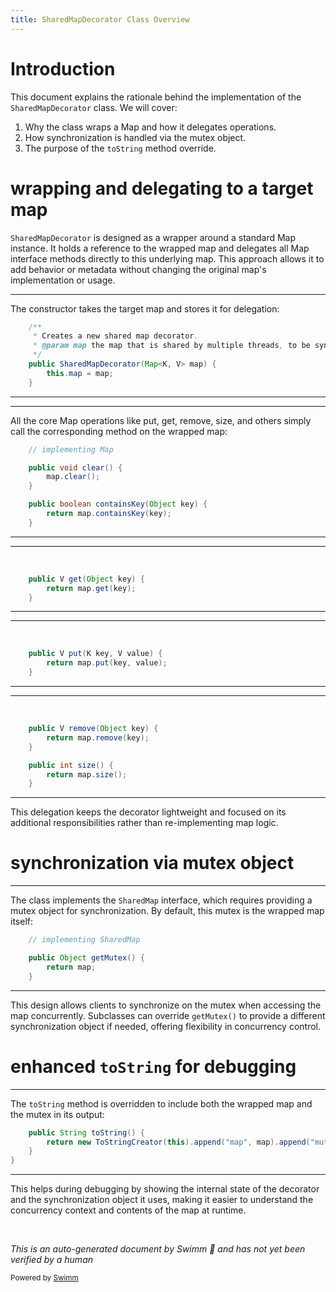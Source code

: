 ```yaml
---
title: SharedMapDecorator Class Overview
---
```

# Introduction

This document explains the rationale behind the implementation of the <SwmToken path="spring-binding/src/main/java/org/springframework/binding/collection/SharedMapDecorator.java" pos="42:3:3" line-data="	public SharedMapDecorator(Map&lt;K, V&gt; map) {">`SharedMapDecorator`</SwmToken> class. We will cover:

1. Why the class wraps a Map and how it delegates operations.
2. How synchronization is handled via the mutex object.
3. The purpose of the <SwmToken path="spring-binding/src/main/java/org/springframework/binding/collection/SharedMapDecorator.java" pos="102:5:5" line-data="	public String toString() {">`toString`</SwmToken> method override.

# wrapping and delegating to a target map

<SwmToken path="spring-binding/src/main/java/org/springframework/binding/collection/SharedMapDecorator.java" pos="42:3:3" line-data="	public SharedMapDecorator(Map&lt;K, V&gt; map) {">`SharedMapDecorator`</SwmToken> is designed as a wrapper around a standard Map instance. It holds a reference to the wrapped map and delegates all Map interface methods directly to this underlying map. This approach allows it to add behavior or metadata without changing the original map's implementation or usage.

<SwmSnippet path="/spring-binding/src/main/java/org/springframework/binding/collection/SharedMapDecorator.java" line="38">

---

The constructor takes the target map and stores it for delegation:

```java
	/**
	 * Creates a new shared map decorator.
	 * @param map the map that is shared by multiple threads, to be synced
	 */
	public SharedMapDecorator(Map<K, V> map) {
		this.map = map;
	}
```

---

</SwmSnippet>

<SwmSnippet path="/spring-binding/src/main/java/org/springframework/binding/collection/SharedMapDecorator.java" line="46">

---

All the core Map operations like put, get, remove, size, and others simply call the corresponding method on the wrapped map:

```java
	// implementing Map

	public void clear() {
		map.clear();
	}

	public boolean containsKey(Object key) {
		return map.containsKey(key);
	}
```

---

</SwmSnippet>

<SwmSnippet path="/spring-binding/src/main/java/org/springframework/binding/collection/SharedMapDecorator.java" line="64">

---

&nbsp;

```java
	public V get(Object key) {
		return map.get(key);
	}
```

---

</SwmSnippet>

<SwmSnippet path="/spring-binding/src/main/java/org/springframework/binding/collection/SharedMapDecorator.java" line="76">

---

&nbsp;

```java
	public V put(K key, V value) {
		return map.put(key, value);
	}
```

---

</SwmSnippet>

<SwmSnippet path="/spring-binding/src/main/java/org/springframework/binding/collection/SharedMapDecorator.java" line="84">

---

&nbsp;

```java
	public V remove(Object key) {
		return map.remove(key);
	}

	public int size() {
		return map.size();
	}
```

---

</SwmSnippet>

This delegation keeps the decorator lightweight and focused on its additional responsibilities rather than re-implementing map logic.

# synchronization via mutex object

<SwmSnippet path="/spring-binding/src/main/java/org/springframework/binding/collection/SharedMapDecorator.java" line="96">

---

The class implements the <SwmToken path="spring-binding/src/main/java/org/springframework/binding/collection/SharedMapDecorator.java" pos="96:5:5" line-data="	// implementing SharedMap">`SharedMap`</SwmToken> interface, which requires providing a mutex object for synchronization. By default, this mutex is the wrapped map itself:

```java
	// implementing SharedMap

	public Object getMutex() {
		return map;
	}
```

---

</SwmSnippet>

This design allows clients to synchronize on the mutex when accessing the map concurrently. Subclasses can override <SwmToken path="spring-binding/src/main/java/org/springframework/binding/collection/SharedMapDecorator.java" pos="98:5:7" line-data="	public Object getMutex() {">`getMutex()`</SwmToken> to provide a different synchronization object if needed, offering flexibility in concurrency control.

# enhanced <SwmToken path="spring-binding/src/main/java/org/springframework/binding/collection/SharedMapDecorator.java" pos="102:5:5" line-data="	public String toString() {">`toString`</SwmToken> for debugging

<SwmSnippet path="/spring-binding/src/main/java/org/springframework/binding/collection/SharedMapDecorator.java" line="102">

---

The <SwmToken path="spring-binding/src/main/java/org/springframework/binding/collection/SharedMapDecorator.java" pos="102:5:5" line-data="	public String toString() {">`toString`</SwmToken> method is overridden to include both the wrapped map and the mutex in its output:

```java
	public String toString() {
		return new ToStringCreator(this).append("map", map).append("mutex", getMutex()).toString();
	}
}
```

---

</SwmSnippet>

This helps during debugging by showing the internal state of the decorator and the synchronization object it uses, making it easier to understand the concurrency context and contents of the map at runtime.

&nbsp;

*This is an auto-generated document by Swimm 🌊 and has not yet been verified by a human*

<SwmMeta version="3.0.0" repo-id="Z2l0aHViJTNBJTNBc3ByaW5nLXdlYmZsb3ctRGVtb0phdmElM0ElM0F1bWFsaW5nYXN3YW1p" repo-name="spring-webflow-DemoJava"><sup>Powered by [Swimm](https://app.swimm.io/)</sup></SwmMeta>

